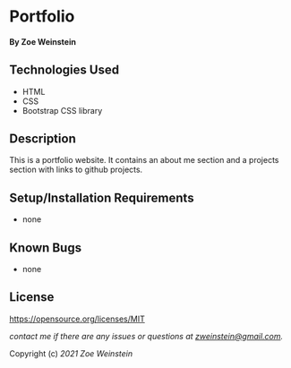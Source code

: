 # **Portfolio**

#### By **Zoe Weinstein**

## Technologies Used

* HTML
* CSS
* Bootstrap CSS library

## Description

This is a portfolio website. It contains an about me section and a projects section with links to github projects.

## Setup/Installation Requirements

* none

## Known Bugs

* none

## License
https://opensource.org/licenses/MIT

_contact me if there are any issues or questions at zweinstein@gmail.com._

Copyright (c) _2021_ _Zoe Weinstein_